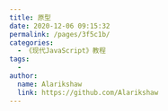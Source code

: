 ```yaml
---
title: 原型
date: 2020-12-06 09:15:32
permalink: /pages/3f5c1b/
categories:
  - 《现代JavaScript》教程
tags:
  - 
author: 
  name: Alarikshaw
  link: https://github.com/Alarikshaw
---
```

